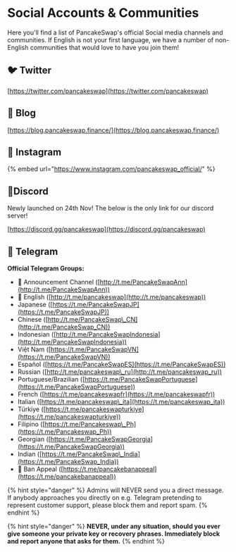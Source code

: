 # Social Accounts & Communities

Here you'll find a list of PancakeSwap's official Social media channels and communities. If English is not your first language, we have a number of non-English communities that would love to have you join them!

## 🐦 Twitter

[https://twitter.com/pancakeswap](https://twitter.com/pancakeswap)

## 📰 Blog

[https://blog.pancakeswap.finance/](https://blog.pancakeswap.finance/)

## 🤳 Instagram

{% embed url="https://www.instagram.com/pancakeswap_official/" %}

## 🤖Discord

Newly launched on 24th Nov! The below is the only link for our discord server!

[https://discord.gg/pancakeswap](https://discord.gg/pancakeswap)

## 💬 Telegram

**Official Telegram Groups:**

* 📣 Announcement Channel ([http://t.me/PancakeSwapAnn](http://t.me/PancakeSwapAnn))
* 🥞 English ([http://t.me/pancakeswap](http://t.me/pancakeswap))
* Japanese ([https://t.me/PancakeSwapJP](https://t.me/PancakeSwapJP))
* Chinese ([http://t.me/PancakeSwap\_CN](http://t.me/PancakeSwap_CN))
* Indonesian ([http://t.me/PancakeSwapIndonesia](http://t.me/PancakeSwapIndonesia))
* Việt Nam ([https://t.me/PancakeSwapVN](https://t.me/PancakeSwapVN))
* Español ([https://t.me/PancakeSwapES](https://t.me/PancakeSwapES))
* Russian ([http://t.me/pancakeswap\_ru](http://t.me/pancakeswap_ru))
* Portuguese/Brazilian ([https://t.me/PancakeSwapPortuguese](https://t.me/PancakeSwapPortuguese))
* French ([https://t.me/pancakeswapfr](https://t.me/pancakeswapfr))
* Italian ([https://t.me/pancakeswap\_ita](https://t.me/pancakeswap_ita))
* Türkiye ([https://t.me/pancakeswapturkiye](https://t.me/pancakeswapturkiye))
* Filipino ([https://t.me/Pancakeswap\_Ph](https://t.me/Pancakeswap_Ph))
* Georgian ([https://t.me/PancakeSwapGeorgia](https://t.me/PancakeSwapGeorgia))
* Indian ([https://t.me/PancakeSwap\_India](https://t.me/PancakeSwap_India))
* 😤 Ban Appeal ([https://t.me/pancakebanappeal](https://t.me/pancakebanappeal))

{% hint style="danger" %}
Admins will NEVER send you a direct message. If anybody approaches you directly on e.g. Telegram pretending to represent customer support, please block them and report spam.
{% endhint %}

{% hint style="danger" %}
**NEVER, under any situation, should you ever give someone your private key or recovery phrases. Immediately block and report anyone that asks for them.**
{% endhint %}
